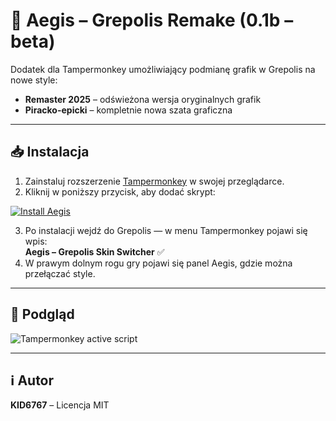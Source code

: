 # 🚀 Aegis – Grepolis Remake (0.1b – beta)

Dodatek dla Tampermonkey umożliwiający podmianę grafik w Grepolis na nowe style:
- **Remaster 2025** – odświeżona wersja oryginalnych grafik
- **Piracko-epicki** – kompletnie nowa szata graficzna

---

## 📥 Instalacja

1. Zainstaluj rozszerzenie [Tampermonkey](https://www.tampermonkey.net/) w swojej przeglądarce.
2. Kliknij w poniższy przycisk, aby dodać skrypt:

[![Install Aegis](https://img.shields.io/badge/Install%20Aegis%20%E2%86%92-blue?logo=grepolis)](https://raw.githubusercontent.com/KID6767/Aegis/main/skrypty%20użytkownika/grepolis-skin-switcher.user.js)

3. Po instalacji wejdź do Grepolis — w menu Tampermonkey pojawi się wpis:  
   **Aegis – Grepolis Skin Switcher** ✅
4. W prawym dolnym rogu gry pojawi się panel Aegis, gdzie można przełączać style.

---

## 📸 Podgląd

![Tampermonkey active script](docs/screenshots/tampermonkey_aegis.png)

---

## ℹ️ Autor
**KID6767** – Licencja MIT
